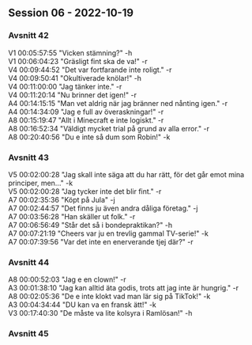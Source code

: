 ## Session 06 - 2022-10-19  

### Avsnitt 42   
V1 00:05:57:55 "Vicken stämning?" -h   
V1 00:06:04:23 "Gräsligt fint ska de va!" -r   
V4 00:09:44:52 "Det var fortfarande inte roligt." -r  
V4 00:09:50:41 "Okultiverade knölar!" -h   
V4 00:11:00:00 "Jag tänker inte." -r   
V4 00:11:20:14 "Nu brinner det igen!" -r   
A4 00:14:15:15 "Man vet aldrig när jag bränner ned nånting igen." -r   
A4 00:14:34:09 "Jag e full av överaskningar!" -r   
A8 00:15:19:47 "Allt i Minecraft e inte logiskt." -r   
A8 00:16:52:34 "Väldigt mycket trial på grund av alla error." -r   
A8 00:20:40:56 "Du e inte så dum som Robin!" -k   

### Avsnitt 43  
V5 00:02:00:28 "Jag skall inte säga att du har rätt, för det går emot mina principer, men..." -k  
V5 00:02:00:28 "Jag tycker inte det blir fint." -r  
A7 00:02:35:36 "Köpt på Jula" -j  
A7 00:02:44:57 "Det finns ju även andra dåliga företag." -j  
A7 00:03:56:28 "Han skäller ut folk." -r  
A7 00:06:56:49 "Står det så i bondepraktikan?" -h  
A7 00:07:21:19 "Cheers var ju en trevlig gammal TV-serie!" -k  
A7 00:07:39:56 "Var det inte en enerverande tjej där?" -r  

### Avsnitt 44    
A8 00:00:52:03 "Jag e en clown!" -r  
A3 00:01:38:10 "Jag kan alltid äta godis, trots att jag inte är hungrig." -r  
A8 00:02:05:36 "De e inte klokt vad man lär sig på TikTok!" -k  
A3 00:04:34:44 "DU kan va en fransk ätt!" -k  
V3 00:17:40:30 "De måste va lite kolsyra i Ramlösan!" -h  

### Avsnitt 45   

